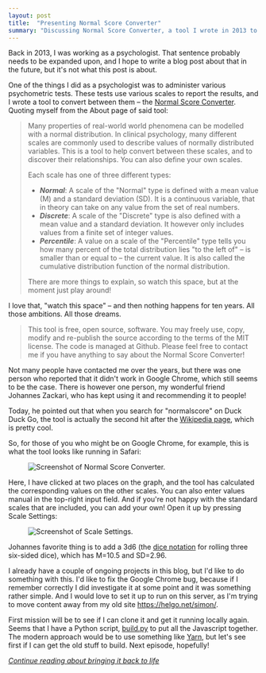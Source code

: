 ```yaml
---
layout: post
title:  "Presenting Normal Score Converter"
summary: "Discussing Normal Score Converter, a tool I wrote in 2013 to convert values on common psychometric scales, and how I could bring it up to date."
---
```


Back in 2013, I was working as a psychologist. That sentence probably needs to be expanded upon, and I hope to write a blog post about that in the future, but it's not what this post is about. 

One of the things I did as a psychologist was to administer various psychometric tests. These tests use various scales to report the results, and I wrote a tool to convert between them – the [Normal Score Converter](http://helgo.net/simon/normalscore/). Quoting myself from the About page of said tool:

> Many properties of real-world world phenomena can be modelled with a normal distribution. In clinical psychology, many different scales are commonly used to describe values of normally distributed variables. This is a tool to help convert between these scales, and to discover their relationships. You can also define your own scales.
> 
> Each scale has one of three different types:
>
> * ***Normal***: A scale of the "Normal" type is defined with a mean value (M) and a standard deviation (SD). It is a continuous variable, that in theory can take on any value from the set of real numbers.
> * ***Discrete***: A scale of the "Discrete" type is also defined with a mean value and a standard deviation. It however only includes values from a finite set of integer values.
> * ***Percentile***: A value on a scale of the "Percentile" type tells you how many percent of the total distribution lies "to the left of" – is smaller than or equal to – the current value. It is also called the cumulative distribution function of the normal distribution.
>
> There are more things to explain, so watch this space, but at the moment just play around!

I love that, "watch this space" – and then nothing happens for ten years. All those ambitions. All those dreams. 

> This tool is free, open source, software. You may freely use, copy, modify and re-publish the source according to the terms of the MIT license. The code is managed at Github. Please feel free to contact me if you have anything to say about the Normal Score Converter!

Not many people have contacted me over the years, but there was one person who reported that it didn't work in Google Chrome, which still seems to be the case. There is however one person, my wonderful friend Johannes Zackari, who has kept using it and recommending it to people! 

Today, he pointed out that when you search for "normalscore" on Duck Duck Go, the tool is actually the second hit after the [Wikipedia page](https://en.wikipedia.org/wiki/Normal_score), which is pretty cool.

So, for those of you who might be on Google Chrome, for example, this is what the tool looks like running in Safari:

<figure>
<img src="/images/normal-score-converter/normal-score-converter.png" alt="Screenshot of Normal Score Converter." />
</figure>

Here, I have clicked at two places on the graph, and the tool has calculated the corresponding values on the other scales. You can also enter values manual in the top-right input field. And if you're not happy with the standard scales that are included, you can add your own! Open it up by pressing Scale Settings:

<figure>
<img src="/images/normal-score-converter/scale-settings.png" alt="Screenshot of Scale Settings." />
</figure>

Johannes favorite thing is to add a 3d6 (the [dice notation](https://en.wikipedia.org/wiki/Dice_notation) for rolling three six-sided dice), which has M=10.5 and SD=2.96.   

I already have a couple of ongoing projects in this blog, but I'd like to do something with this. I'd like to fix the Google Chrome bug, because if I remember correctly I did investigate it at some point and it was something rather simple. And I would love to set it up to run on this server, as I'm trying to move content away from my old site https://helgo.net/simon/.

First mission will be to see if I can clone it and get it running locally again. Seems that I have a Python script, [build.py](https://github.com/skagedal/normalscore/blob/5b512f2302083479ed25c80bd8ff6b93cef7b839/build.py) to put all the Javascript together. The modern approach would be to use something like [Yarn](https://yarnpkg.com/), but let's see first if I can get the old stuff to build. Next episode, hopefully!

_[Continue reading about bringing it back to life](/posts/2023-02-12-building-normal-score-converter)_

